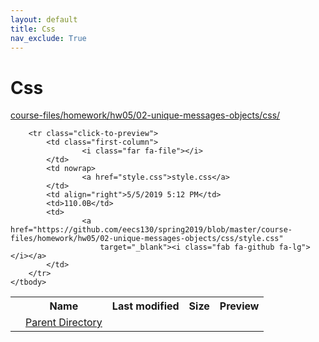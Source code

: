 ```yaml
---
layout: default
title: Css
nav_exclude: True
---
```


# Css

[course-files/homework/hw05/02-unique-messages-objects/css/](.)

<table class="tbl-files">
    <tbody>
        <tr>
            <th valign="top"></th>
            <th>Name</th>
            <th>Last modified</th>
            <th>Size</th>
            <th>Preview</th>
        </tr>
        <tr>
            <td valign="top">
                <i class="fa fa-folder-open"></i>
            </td>
            <td><a href="../">Parent Directory</a></td>
            <td>&nbsp;</td>
            <td>&nbsp;</td>
            <td>&nbsp;</td>
        </tr>

        <tr class="click-to-preview">
            <td class="first-column">
                    <i class="far fa-file"></i>
            </td>
            <td nowrap>
                    <a href="style.css">style.css</a>
            </td>
            <td align="right">5/5/2019 5:12 PM</td>
            <td>110.0B</td>
            <td>
                    <a href="https://github.com/eecs130/spring2019/blob/master/course-files/homework/hw05/02-unique-messages-objects/css/style.css"
                        target="_blank"><i class="fab fa-github fa-lg"></i></a>
            </td>
        </tr>
    </tbody>
</table>

